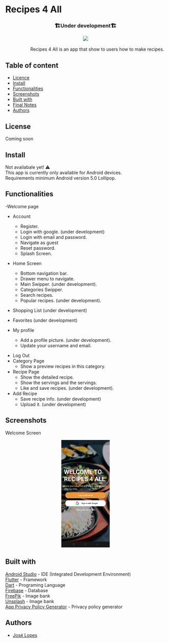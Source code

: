 # Recipes 4 All
<h3 align="center">🏗️Under development🏗️</h3>

<p align="center"><img width=10% src=https://github.com/joselopes04/Recipes_app/blob/master/assets/images/logo.jpg></p>

&nbsp;&nbsp;&nbsp;&nbsp;&nbsp;&nbsp;&nbsp;&nbsp;&nbsp;&nbsp;&nbsp;&nbsp;&nbsp;&nbsp;&nbsp;&nbsp;&nbsp;&nbsp;&nbsp;
Recipes 4 All is an app that show to users how to make recipes.  

## Table of content
- [Licence](#license)
- [Install](#install)
- [Functionalities](#functionalities)
- [Screenshots](#screenshots)
- [Built with](#built-with)
- [Final Notes](#final-notes)
- [Authors](#authors)

## License
Coming soon

## Install
Not availabale yet! ⚠️ <br>
This app is currently only available for Android devices.<br>
Requirements minimum Android version 5.0 Lollipop. <br>
<!-- Click on this <a href="https://drive.google.com/file/d/1_waqtASnBfk2ITtdNhKs4gGp8ZEZwHg9/view?usp=drivesdk">link</a> to download it! -->

## Functionalities
-Welcome page
- Account
  - Register.
  - Login with google. (under development)
  - Login with email and password.
  - Navigate as guest
  - Reset password.
  - Splash Screen. 
- Home Screen
  - Bottom navigation bar.
  - Drawer menu to navigate.
  - Main Swipper. (under development).
  - Categories Swipper.
  - Search recipes.
  - Popular recipes. (under development).

- Shopping List (under development)
- Favorites (under development)
- My profile
  - Add a profile picture. (under development).
  - Update your username and email. 
<!--   - Reset password.
  - Delete account. -->
  - Log Out
- Category Page
  - Show a preview recipes in this category.
- Recipe Page
  - Show the detailed recipe.
  - Show the servings and the servings.
  - Like and save recipes. (under development).
- Add Recipe
  - Save recipe info. (under development)
  - Upload it. (under development)
<!-- - Settings
  - Read terms and conditions.
  - Theme is setted by the Android.
  - Change language (Portuguese, English). -->

## Screenshots
Welcome Screen 
<p align="center"><img width=30% src="assets/Screenshots/welcomeScreen.jpeg"></p>

## Built with
<a href="https://developer.android.com/studio">Android Studio</a> - IDE (Integrated Development Environment) <br>
<a href="https://flutter.dev">Flutter</a> - Framework<br>
<a href="https://dart.dev">Dart</a> - Programing Language<br>
<a href="https://firebase.google.com">Firebase</a> - Database<br>
<a href="https://www.freepik.com">FreePik</a> - Image bank <br>
<a href="https://unsplash.com">Unsplash</a> - Image bank <br>
<a href="https://app-privacy-policy-generator.firebaseapp.com">App Privacy Policy Generator</a> - Privacy policy generator

## Authors
- [José Lopes](https://www.github.com/joselopes04)
